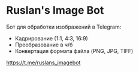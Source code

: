 # Ruslan's Image Bot
   
   Бот для обработки изображений в Telegram:
   - Кадрирование (1:1, 4:3, 16:9)
   - Преобразование в ч/б
   - Конвертация формата файла (PNG, JPG, TIFF)

https://t.me/ruslans_imagebot
